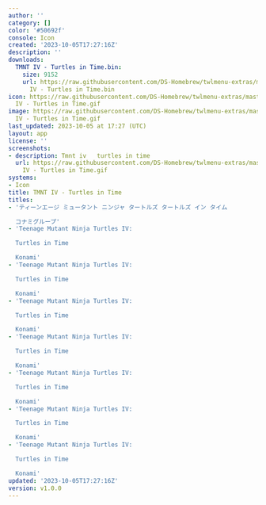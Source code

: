 ```yaml
---
author: ''
category: []
color: '#50692f'
console: Icon
created: '2023-10-05T17:27:16Z'
description: ''
downloads:
  TMNT IV - Turtles in Time.bin:
    size: 9152
    url: https://raw.githubusercontent.com/DS-Homebrew/twlmenu-extras/master/_nds/TWiLightMenu/icons/TMNT
      IV - Turtles in Time.bin
icon: https://raw.githubusercontent.com/DS-Homebrew/twlmenu-extras/master/_nds/TWiLightMenu/icons/gif/TMNT
  IV - Turtles in Time.gif
image: https://raw.githubusercontent.com/DS-Homebrew/twlmenu-extras/master/_nds/TWiLightMenu/icons/gif/TMNT
  IV - Turtles in Time.gif
last_updated: 2023-10-05 at 17:27 (UTC)
layout: app
license: ''
screenshots:
- description: Tmnt iv   turtles in time
  url: https://raw.githubusercontent.com/DS-Homebrew/twlmenu-extras/master/_nds/TWiLightMenu/icons/gif/TMNT
    IV - Turtles in Time.gif
systems:
- Icon
title: TMNT IV - Turtles in Time
titles:
- 'ティーンエージ ミュータント ニンジャ タートルズ タートルズ イン タイム

  コナミグループ'
- 'Teenage Mutant Ninja Turtles IV:

  Turtles in Time

  Konami'
- 'Teenage Mutant Ninja Turtles IV:

  Turtles in Time

  Konami'
- 'Teenage Mutant Ninja Turtles IV:

  Turtles in Time

  Konami'
- 'Teenage Mutant Ninja Turtles IV:

  Turtles in Time

  Konami'
- 'Teenage Mutant Ninja Turtles IV:

  Turtles in Time

  Konami'
- 'Teenage Mutant Ninja Turtles IV:

  Turtles in Time

  Konami'
- 'Teenage Mutant Ninja Turtles IV:

  Turtles in Time

  Konami'
updated: '2023-10-05T17:27:16Z'
version: v1.0.0
---
```

